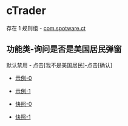 # cTrader

存在 1 规则组 - [com.spotware.ct](/src/apps/com.spotware.ct.ts)

## 功能类-询问是否是美国居民弹窗

默认禁用 - 点击[我不是美国居民]-点击[确认]

- [示例-0](https://m.gkd.li/57941037/959b6c00-0d43-46d4-83eb-056326f036a5)
- [示例-1](https://m.gkd.li/57941037/8adae91e-019d-44eb-8820-b3d560a2b66d)

- [快照-0](https://i.gkd.li/i/14495502)
- [快照-1](https://i.gkd.li/i/14495496)
